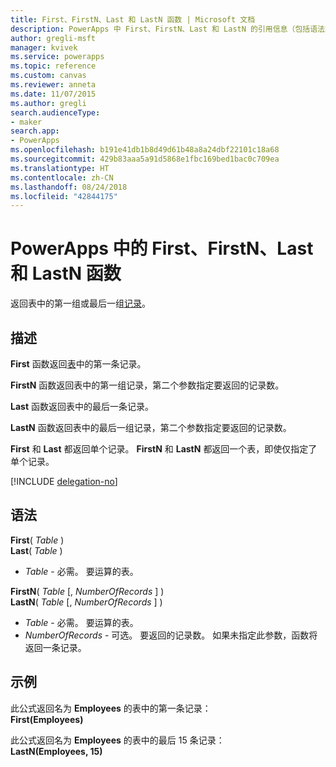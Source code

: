 ```yaml
---
title: First、FirstN、Last 和 LastN 函数 | Microsoft 文档
description: PowerApps 中 First、FirstN、Last 和 LastN 的引用信息（包括语法和示例）
author: gregli-msft
manager: kvivek
ms.service: powerapps
ms.topic: reference
ms.custom: canvas
ms.reviewer: anneta
ms.date: 11/07/2015
ms.author: gregli
search.audienceType:
- maker
search.app:
- PowerApps
ms.openlocfilehash: b191e41db1b8d49d61b48a8a24dbf22101c18a68
ms.sourcegitcommit: 429b83aaa5a91d5868e1fbc169bed1bac0c709ea
ms.translationtype: HT
ms.contentlocale: zh-CN
ms.lasthandoff: 08/24/2018
ms.locfileid: "42844175"
---
```

# <a name="first-firstn-last-and-lastn-functions-in-powerapps"></a>PowerApps 中的 First、FirstN、Last 和 LastN 函数
返回表中的第一组或最后一组[记录](../working-with-tables.md#records)。

## <a name="description"></a>描述
**First** 函数返回[表](../working-with-tables.md)中的第一条记录。

**FirstN** 函数返回表中的第一组记录，第二个参数指定要返回的记录数。

**Last** 函数返回表中的最后一条记录。

**LastN** 函数返回表中的最后一组记录，第二个参数指定要返回的记录数。

**First** 和 **Last** 都返回单个记录。  **FirstN** 和 **LastN** 都返回一个表，即使仅指定了单个记录。

[!INCLUDE [delegation-no](../../../includes/delegation-no.md)]

## <a name="syntax"></a>语法
**First**( *Table* )<br>**Last**( *Table* )

* *Table* - 必需。 要运算的表。

**FirstN**( *Table* [, *NumberOfRecords* ] )<br>**LastN**( *Table* [, *NumberOfRecords* ] )

* *Table* - 必需。 要运算的表。
* *NumberOfRecords* - 可选。  要返回的记录数。 如果未指定此参数，函数将返回一条记录。

## <a name="examples"></a>示例
此公式返回名为 **Employees** 的表中的第一条记录：<br>
**First(Employees)**

此公式返回名为 **Employees** 的表中的最后 15 条记录：<br>
**LastN(Employees, 15)**

